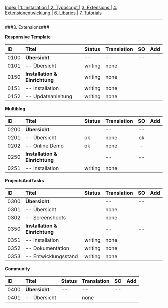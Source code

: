 [Index   | ](README.md)  [1. Installation   | ](1-installation.md)  [2. Typoscript   |](2-typoscript.md)   [3. Extensions  |](3-extensions.md)  [4. Extensionentwicklung  |](4-extensionentwicklung.md)  [6. Libaries  |](6-libaries.md)  [7. Tutorials](7-tutorials.md) 
***

###3. Extensions###

**Responsive Template** 
 
| ID   | Titel                          | Status       | Translation | SO   | Add |
| :--- | :----------------------------- | :----------- | :---------- | :--: |:--: |
| 0100 | **Übersicht**                  | --           | --          | --   |     |
| 0101 | -- Übersicht                   | writing      | none        |      |     |
| 0150 | **Installation & Einrichtung** | writing      | none        |      |     |
| 0151 | -- Installation                | writing      | none        |      |     |
| 0152 | -- Updateanleitung             | writing      | none        |      |     |

**Multiblog** 
 
| ID   | Titel                          | Status       | Translation | SO   | Add |
| :--- | :----------------------------- | :----------- | :---------- | :--: |:--: |
| 0200 | **Übersicht**                  |              | --          | --   |     |
| 0201 | -- Übersicht                   | ok           | none        | ok   |     |
| 0202 | -- Online Demo                 | ok           | none        | -    |     |
| 0250 | **Installation & Einrichtung** |              | --          | --   |     |
| 0251 | -- Installation                | writing      | none        |      |     |

**ProjectsAndTasks** 
 
| ID   | Titel                          | Status       | Translation | SO   | Add |
| :--- | :----------------------------- | :----------- | :---------- | :--: |:--: |
| 0300 | **Übersicht**                  |              | --          | --   |     |
| 0301 | -- Übersicht                   |              | none        |      |     |
| 0302 | -- Screenshoots                |              | none        |      |     |
| 0350 | **Installation & Einrichtung** |              | --          | --   |     |
| 0351 | -- Installation                | writing      | none        |      |     |
| 0352 | -- Dokumentation               | writing      | none        |      |     |
| 0353 | -- Entwicklungsstand           | writing      | none        |      |     |

**Community** 
 
| ID   | Titel                          | Status       | Translation | SO   | Add |
| :--- | :----------------------------- | :----------- | :---------- | :--: |:--: |
| 0400 | **Übersicht**                  | --           | --          | --   |     |
| 0401 | -- Übersicht                   |              | none        |      |     |



